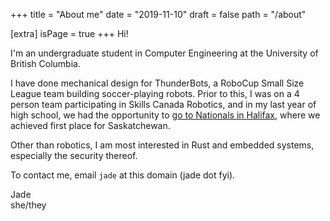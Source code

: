 +++
title = "About me"
date = "2019-11-10"
draft = false
path = "/about"

[extra]
isPage = true
+++
Hi!

I'm an undergraduate student in Computer Engineering at the University of
British Columbia.

I have done mechanical design for ThunderBots, a RoboCup Small Size League team
building soccer-playing robots. Prior to this, I was on a 4 person team
participating in Skills Canada Robotics, and in my last year of high school, we
had the opportunity to [go to Nationals in
Halifax](/blog/i-competed-in-skills-canada-robotics), where we achieved first
place for Saskatchewan.

Other than robotics, I am most interested in Rust and embedded systems,
especially the security thereof.

To contact me, email `jade` at this domain (jade dot fyi).

Jade  
she/they
